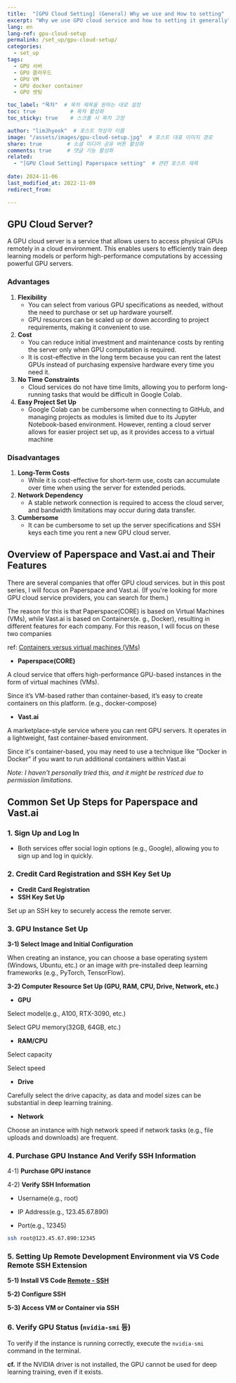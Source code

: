 ```yaml
---
title:  "[GPU Cloud Setting] (General) Why we use and How to setting"
excerpt: "Why we use GPU cloud service and how to setting it generally"
lang: en
lang-ref: gpu-cloud-setup
permalink: /set_up/gpu-cloud-setup/
categories: 
  - set_up
tags:
  - GPU 서버
  - GPU 클라우드
  - GPU VM
  - GPU docker container
  - GPU 셋팅

toc_label: "목차"  # 목차 제목을 원하는 대로 설정
toc: true           # 목차 활성화
toc_sticky: true    # 스크롤 시 목차 고정

author: "limJhyeok"  # 포스트 작성자 이름
image: "/assets/images/gpu-cloud-setup.jpg"  # 포스트 대표 이미지 경로
share: true        # 소셜 미디어 공유 버튼 활성화
comments: true     # 댓글 기능 활성화
related:
  - "[GPU Cloud Setting] Paperspace setting"  # 관련 포스트 제목
  
date: 2024-11-06
last_modified_at: 2022-11-09
redirect_from: 

---
```


## **GPU Cloud Server?**

A GPU cloud server is a service that allows users to access physical GPUs remotely in a cloud environment. This enables users to efficiently train deep learning models or perform high-performance computations by accessing powerful GPU servers.

### Advantages

1. **Flexibility**
    - You can select from various GPU specifications as needed, without the need to purchase or set up hardware yourself.
    - GPU resources can be scaled up or down according to project requirements, making it convenient to use.
2. **Cost**
    - You can reduce initial investment and maintenance costs by renting the server only when GPU computation is required.
    - It is cost-effective in the long term because you can rent the latest GPUs instead of purchasing expensive hardware every time you need it.
3. **No Time Constraints**
    - Cloud services do not have time limits, allowing you to perform long-running tasks that would be difficult in Google Colab.
4. **Easy Project Set Up**
    - Google Colab can be cumbersome when connecting to GitHub, and managing projects as modules is limited due to its Jupyter Notebook-based environment. However, renting a cloud server allows for easier project set up, as it provides access to a virtual machine

### Disadvantages
1. **Long-Term Costs**
    - While it is cost-effective for short-term use, costs can accumulate over time when using the server for extended periods.
2. **Network Dependency**
    - A stable network connection is required to access the cloud server, and bandwidth limitations may occur during data transfer.
3. **Cumbersome**
    - It can be cumbersome to set up the server specifications and SSH keys each time you rent a new GPU cloud server.

## **Overview of Paperspace and Vast.ai and Their Features**

There are several companies that offer GPU cloud services. but in this post series, I will focus on Paperspace and Vast.ai. (If you're looking for more GPU cloud service providers, you can search for them.)

The reason for this is that Paperspace(CORE) is based on Virtual Machines (VMs), while Vast.ai is based on Containers(e. g., Docker), resulting in different features for each company. For this reason, I will focus on these two companies

ref: [Containers versus virtual machines (VMs)](https://docs.docker.com/get-started/docker-concepts/the-basics/what-is-a-container/#containers-versus-virtual-machines-vms)

- **Paperspace(CORE)**

A cloud service that offers high-performance GPU-based instances in the form of virtual machines (VMs).

Since it’s VM-based rather than container-based, it’s easy to create containers on this platform. (e.g., docker-compose)


- **Vast.ai**

A marketplace-style service where you can rent GPU servers. It operates in a lightweight, fast container-based environment.

Since it's container-based, you may need to use a technique like "Docker in Docker" if you want to run additional containers within Vast.ai

*Note: I haven't personally tried this, and it might be restriced due to permission limitations.*

## **Common Set Up Steps for Paperspace and Vast.ai**

### 1. Sign Up and Log In

- Both services offer social login options (e.g., Google), allowing you to sign up and log in quickly.

### 2. Credit Card Registration and SSH Key Set Up

- **Credit Card Registration**
- **SSH Key Set Up**

Set up an SSH key to securely access the remote server.

### 3. GPU Instance Set Up

**3-1) Select Image and Initial Configuration**

When creating an instance, you can choose a base operating system (Windows, Ubuntu, etc.) or an image with pre-installed deep learning frameworks (e.g., PyTorch, TensorFlow).

**3-2) Computer Resource Set Up (GPU, RAM, CPU, Drive, Network, etc.)**
  - **GPU**

Select model(e.g., A100, RTX-3090, etc.)

Select GPU memory(32GB, 64GB, etc.)

  - **RAM/CPU**

Select capacity

Select speed


  - **Drive**

Carefully select the drive capacity, as data and model sizes can be substantial in deep learning training.

  - **Network**

Choose an instance with high network speed if network tasks (e.g., file uploads and downloads) are frequent.

### 4. Purchase GPU Instance And Verify SSH Information

4-1) **Purchase GPU instance**

4-2) **Verify SSH Information**

  - Username(e.g., root)

  - IP Address(e.g., 123.45.67.890)

  - Port(e.g., 12345)

  ```bash
  ssh root@123.45.67.890:12345
  ```

### 5. Setting Up Remote Development Environment via VS Code Remote SSH Extension

**5-1) Install VS Code [Remote - SSH](https://marketplace.visualstudio.com/items?itemName=ms-vscode-remote.remote-ssh)**

**5-2) Configure SSH**

**5-3) Access VM or Container via SSH**

### 6. Verify GPU Status (`nvidia-smi` 등)

To verify if the instance is running correctly, execute the `nvidia-smi` command in the terminal.

**cf.** If the NVIDIA driver is not installed, the GPU cannot be used for deep learning training, even if it exists.